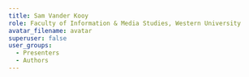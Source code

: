 ```yaml
---
title: Sam Vander Kooy
role: Faculty of Information & Media Studies, Western University
avatar_filename: avatar
superuser: false
user_groups:
  - Presenters
  - Authors
---
```

